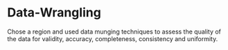 # Data-Wrangling
Chose a region and used data munging techniques to assess the quality of the data for validity, accuracy, completeness, consistency and uniformity.
